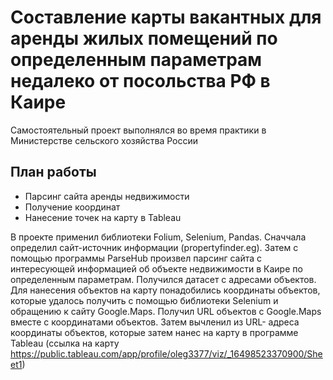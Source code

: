# Составление карты вакантных для аренды жилых помещений по определенным параметрам недалеко от посольства РФ в Каире

Самостоятельный проект выполнялся во время практики в Министерстве сельского хозяйства России

## План работы

- Парсинг сайта аренды недвижимости
- Получение координат
- Нанесение точек на карту в Tableau

В проекте применил библиотеки Folium, Selenium, Pandas. Сначчала определил сайт-источник информации (propertyfinder.eg). Затем с помощью программы ParseHub произвел парсинг сайта с интересующей информацией об объекте недвижимости в Каире по определенным параметрам. Получился датасет с адресами объектов. Для нанесения объектов на карту понадобились координаты объектов, которые удалось получить с помощью библиотеки Selenium и обращению к сайту Google.Maps. Получил URL объектов с Google.Maps вместе с координатами объектов. Затем вычленил из URL- адреса координаты объектов, которые затем нанес на карту в программе Tableau (ссылка на карту https://public.tableau.com/app/profile/oleg3377/viz/_16498523370900/Sheet1)
